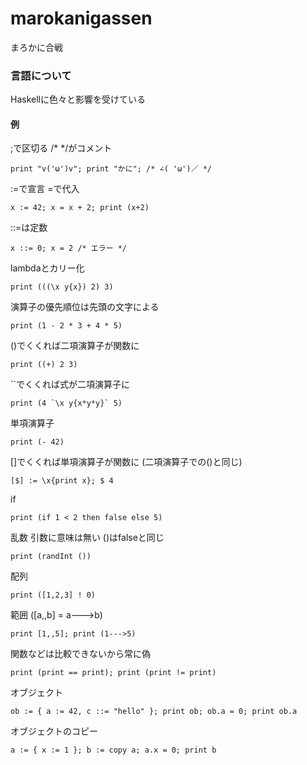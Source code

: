 marokanigassen
========

まろかに合戦

### 言語について

Haskellに色々と影響を受けている

#### 例

;で区切る /* */がコメント

    print "v('ω')v"; print "かに"; /* ∠( 'ω')／ */

:=で宣言 =で代入

    x := 42; x = x + 2; print (x+2)

::=は定数

    x ::= 0; x = 2 /* エラー */

lambdaとカリー化

    print (((\x y{x}) 2) 3)

演算子の優先順位は先頭の文字による

    print (1 - 2 * 3 + 4 * 5)

()でくくれば二項演算子が関数に

    print ((+) 2 3)

``でくくれば式が二項演算子に

    print (4 `\x y{x*y*y}` 5)

単項演算子

    print (- 42)

[]でくくれば単項演算子が関数に (二項演算子での()と同じ)

    [$] := \x{print x}; $ 4

if

    print (if 1 < 2 then false else 5)

乱数 引数に意味は無い ()はfalseと同じ

    print (randInt ())

配列

    print ([1,2,3] ! 0)

範囲 ([a,,b] = a--->b)

    print [1,,5]; print (1--->5)

関数などは比較できないから常に偽

    print (print == print); print (print != print)

オブジェクト

    ob := { a := 42, c ::= "hello" }; print ob; ob.a = 0; print ob.a

オブジェクトのコピー

    a := { x := 1 }; b := copy a; a.x = 0; print b
